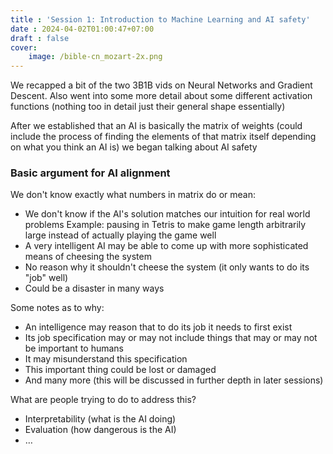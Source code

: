 ```yaml
---
title : 'Session 1: Introduction to Machine Learning and AI safety'
date : 2024-04-02T01:00:47+07:00
draft : false  
cover:
    image: /bible-cn_mozart-2x.png
---
```


We recapped a bit of the two 3B1B vids on Neural Networks and Gradient Descent. Also went into some more detail about some different activation functions (nothing too in detail just their general shape essentially)  

After we established that an AI is basically the matrix of weights (could include the process of finding the elements of that matrix itself depending on what you think an AI is) we began talking about AI safety  

### Basic argument for AI alignment

We don't know exactly what numbers in matrix do or mean:

- We don't know if the AI's solution matches our intuition for real world problems
Example: pausing in Tetris to make game length arbitrarily large instead of actually playing the game well
- A very intelligent AI may be able to come up with more sophisticated means of cheesing the system
- No reason why it shouldn't cheese the system (it only wants to do its "job" well)
- Could be a disaster in many ways

Some notes as to why:

- An intelligence may reason that to do its job it needs to first exist
- Its job specification may or may not include things that may or may not be important to humans
- It may misunderstand this specification
- This important thing could be lost or damaged
- And many more (this will be discussed in further depth in later sessions)

What are people trying to do to address this?

- Interpretability (what is the AI doing)
- Evaluation (how dangerous is the AI)
- …

